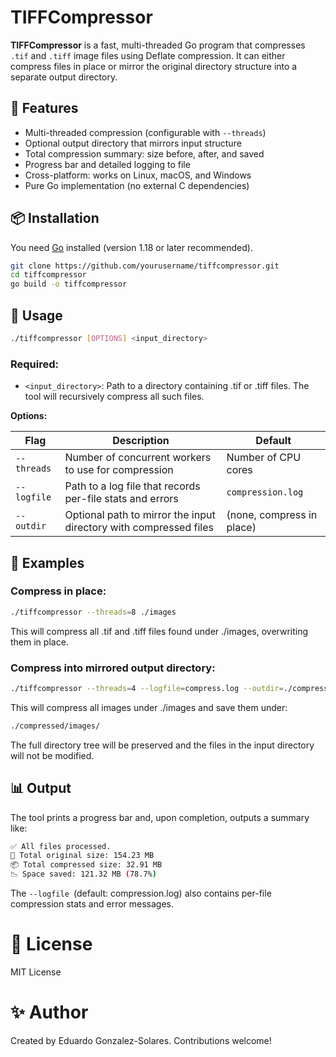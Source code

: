# TIFFCompressor

**TIFFCompressor** is a fast, multi-threaded Go program that compresses `.tif` and `.tiff` image files using Deflate compression. It can either compress files in place or mirror the original directory structure into a separate output directory.

## 🚀 Features

- Multi-threaded compression (configurable with `--threads`)
- Optional output directory that mirrors input structure
- Total compression summary: size before, after, and saved
- Progress bar and detailed logging to file
- Cross-platform: works on Linux, macOS, and Windows
- Pure Go implementation (no external C dependencies)

## 📦 Installation

You need [Go](https://golang.org/dl/) installed (version 1.18 or later recommended).

```bash
git clone https://github.com/yourusername/tiffcompressor.git
cd tiffcompressor
go build -o tiffcompressor
```


## 🧪 Usage

```bash
./tiffcompressor [OPTIONS] <input_directory>
```

### Required:

  * ``<input_directory>``: Path to a directory containing .tif or .tiff files. The tool will recursively compress all such files.

**Options:**


| Flag        | Description                                                       | Default                   |
| ----------- | ----------------------------------------------------------------- | ------------------------- |
| `--threads` | Number of concurrent workers to use for compression               | Number of CPU cores       |
| `--logfile` | Path to a log file that records per-file stats and errors         | `compression.log`         |
| `--outdir`  | Optional path to mirror the input directory with compressed files | (none, compress in place) |

## 🧰 Examples

### Compress in place:

```bash
./tiffcompressor --threads=8 ./images
```

This will compress all .tif and .tiff files found under ./images, overwriting them in place.

### Compress into mirrored output directory:

```bash
./tiffcompressor --threads=4 --logfile=compress.log --outdir=./compressed ./images
```

This will compress all images under ./images and save them under:

```bash
./compressed/images/
```

The full directory tree will be preserved and the files in the input directory will not be modified.

## 📊 Output

The tool prints a progress bar and, upon completion, outputs a summary like:


```bash
✅ All files processed.
💾 Total original size: 154.23 MB
📦 Total compressed size: 32.91 MB
📉 Space saved: 121.32 MB (78.7%)
```

The ``--logfile ``(default: compression.log) also contains per-file compression stats and error messages.

# 📄 License

MIT License

# ✨ Author

Created by Eduardo Gonzalez-Solares. Contributions welcome!
